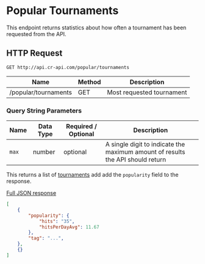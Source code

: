# Popular Tournaments

This endpoint returns statistics about how often a tournament has been requested from the API.


## HTTP Request

`GET http://api.cr-api.com/popular/tournaments`

Name | Method | Description
--- | --- | ---
/popular/tournaments | GET | Most requested tournament

### Query String Parameters

Name | Data Type | Required / Optional | Description
--- | --- | --- | ---
`max` | number | optional | A single digit to indicate the maximum amount of results the API should return

This returns a list of [tournaments](/endpoints/tournaments) add add the `popularity` field to the response.

<a href="/json/popular_tournaments.json">Full JSON response</a>

```json
[
    {
        "popularity": {
            "hits": "35",
            "hitsPerDayAvg": 11.67
        },
        "tag": "...",
    },
    {}
]
```
